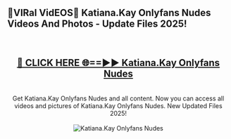 <h2>🔴VIRal VidEOS🔴 Katiana.Kay Onlyfans Nudes Videos And Photos - Update Files 2025!</h2>
<br>
<div align="center">
<h2><a href="https://virallinks.top/odZfE0" rel="nofollow">🔴 CLICK HERE 🌐==►► Katiana.Kay Onlyfans Nudes</a></h2>
<br>
Get Katiana.Kay Onlyfans Nudes and all content. Now you can access all videos and pictures of Katiana.Kay Onlyfans Nudes. New Updated Files 2025!
<br>
<br>
<a href="https://virallinks.top/odZfE0" rel="nofollow" data-target="animated-image.originalLink"><img src="https://i.imgur.com/dJHk4Zq.gif)" alt="Katiana.Kay Onlyfans Nudes" style="max-width: 100%; display: inline-block;" data-target="animated-image.originalImage"></a>
</div>
<br>
